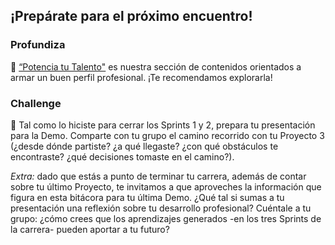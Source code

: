 ## ¡Prepárate para el próximo encuentro!

### Profundiza

📄 [“Potencia tu Talento"](https://medium.com/comunidad-ac%C3%A1mica) es nuestra sección de contenidos orientados a
armar un buen perfil profesional. ¡Te recomendamos explorarla!

### Challenge

📝 Tal como lo hiciste para cerrar los Sprints 1 y 2, prepara tu presentación para la Demo. Comparte con tu grupo el
camino recorrido con tu Proyecto 3 (¿desde dónde partiste? ¿a qué llegaste? ¿con qué obstáculos te encontraste? ¿qué
decisiones tomaste en el camino?).

*Extra:* dado que estás a punto de terminar tu carrera, además de contar sobre tu último Proyecto, te invitamos a que
aproveches la información que figura en esta bitácora para tu última Demo. ¿Qué tal si sumas a tu presentación una
reflexión sobre tu desarrollo profesional? Cuéntale a tu grupo: ¿cómo crees que los aprendizajes generados -en los tres
Sprints de la carrera- pueden aportar a tu futuro?